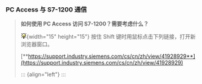 ### PC Access 与 S7-1200 通信

> **如何使用 PC Access 访问 S7-1200？需要考虑什么？**
>
> ![](images/3.gif){width="15" height="15"} 按住 Shift
> 键时用鼠标点击下列链接，打开新浏览器窗口。
>
> [**https://support.industry.siemens.com/cs/cn/zh/view/41928929**](https://support.industry.siemens.com/cs/cn/zh/view/41928929)
>
> ::: {align="left"}
> :::
